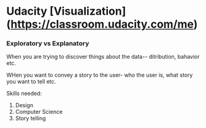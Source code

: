 # Udacity [Visualization] (https://classroom.udacity.com/me)

### Exploratory vs Explanatory

When you are trying to discover things about the data-- ditribution, bahavior etc.

WHen you want to convey a story to the user- who the user is, what story you want to tell etc. 

Skills needed:

1. Design
2. Computer Science
3. Story telling

